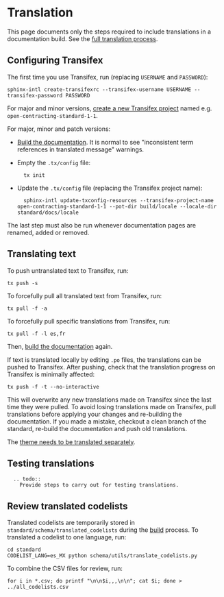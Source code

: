 # Translation

This page documents only the steps required to include translations in a documentation build. See the [full translation process](../translation).

## Configuring Transifex

The first time you use Transifex, run (replacing `USERNAME` and `PASSWORD`):

```shell
sphinx-intl create-transifexrc --transifex-username USERNAME --transifex-password PASSWORD
```

For major and minor versions, [create a new Transifex project](https://www.transifex.com/OpenDataServices/) named e.g. `open-contracting-standard-1-1`.

For major, minor and patch versions:

* [Build the documentation](build). It is normal to see "inconsistent term references in translated message" warnings.
* Empty the `.tx/config` file:

        tx init

* Update the `.tx/config` file (replacing the Transifex project name):

        sphinx-intl update-txconfig-resources --transifex-project-name open-contracting-standard-1-1 --pot-dir build/locale --locale-dir standard/docs/locale

The last step must also be run whenever documentation pages are renamed, added or removed.

## Translating text

To push untranslated text to Transifex, run:

```shell
tx push -s
```

To forcefully pull all translated text from Transifex, run:

```shell
tx pull -f -a
```

To forcefully pull specific translations from Transifex, run:

```shell
tx pull -f -l es,fr
```

Then, [build the documentation](build) again.

If text is translated locally by editing `.po` files, the translations can be pushed to Transifex. After pushing, check that the translation progress on Transifex is minimally affected:

```shell
tx push -f -t --no-interactive
```

This will overwrite any new translations made on Transifex since the last time they were pulled. To avoid losing translations made on Transifex, pull translations before applying your changes and re-building the documentation. If you made a mistake, checkout a clean branch of the standard, re-build the documentation and push old translations.

The [theme needs to be translated separately](https://github.com/open-contracting/standard_theme#translations).

## Testing translations

```eval_rst
  .. todo::
    Provide steps to carry out for testing translations.
```

## Review translated codelists

Translated codelists are temporarily stored in `standard/schema/translated_codelists` during the [build](build) process. To translated a codelist to one language, run:

```shell
cd standard
CODELIST_LANG=es_MX python schema/utils/translate_codelists.py
```

To combine the CSV files for review, run:

```shell
for i in *.csv; do printf "\n\n$i,,,\n\n"; cat $i; done > ../all_codelists.csv
```
